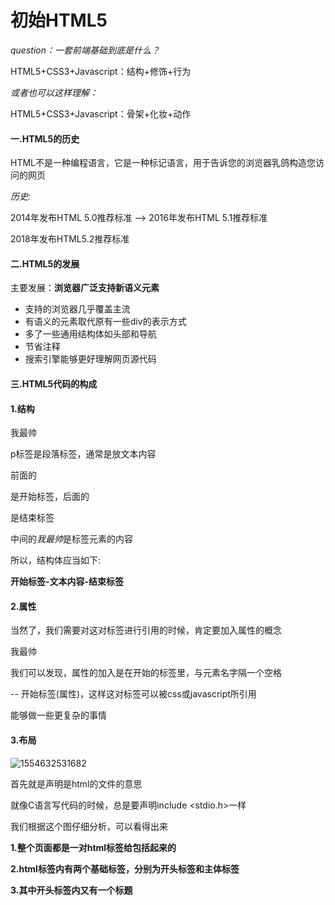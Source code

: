 # 初始HTML5



*question：一套前端基础到底是什么？*

HTML5+CSS3+Javascript：结构+修饰+行为

*或者也可以这样理解：*

HTML5+CSS3+Javascript：骨架+化妆+动作



#### 一.HTML5的历史

HTML不是一种编程语言，它是一种标记语言，用于告诉您的浏览器乳鸽构造您访问的网页

*历史:*

2014年发布HTML 5.0推荐标准 --> 2016年发布HTML 5.1推荐标准

2018年发布HTML5.2推荐标准



#### 二.HTML5的发展

主要发展：**浏览器广泛支持新语义元素**

- 支持的浏览器几乎覆盖主流
- 有语义的元素取代原有一些div的表示方式
- 多了一些通用结构体如头部和导航
- 节省注释
- 搜索引擎能够更好理解网页源代码



#### 三.HTML5代码的构成



#### 1.结构

<p>我最帅</p>

p标签是段落标签，通常是放文本内容

前面的<p>是开始标签，后面的</p>是结束标签

中间的*我最帅*是标签元素的内容

所以，结构体应当如下:

**开始标签-文本内容-结束标签**



#### 2.属性

当然了，我们需要对这对标签进行引用的时候，肯定要加入属性的概念

<p class='abc'>我最帅</p>

我们可以发现，属性的加入是在开始的标签里，与元素名字隔一个空格

<p class="abc"> -- 开始标签(属性)，这样这对标签可以被css或javascript所引用

能够做一些更复杂的事情



#### 3.布局

![1554632531682](./1.png)

首先<!DOCTYPE html>就是声明是html的文件的意思

就像C语言写代码的时候，总是要声明include <stdio.h>一样

我们根据这个图仔细分析，可以看得出来

**1.整个页面都是一对html标签给包括起来的**

**2.html标签内有两个基础标签，分别为开头<head>标签和主体<body>标签**

**3.其中开头标签内又有一个标题<title>标签，这个是用来作为网页的标题文本**

**4.<title>标签上面有个元信息<meta>标签，此标签必不可少，用来全局设置，这儿就是声明字符编码**

**5.第二行的<html>标签有个lang属性，这是用来规定元素内容的语言，设置为zh_cn也可以，支持中文**



以上五个要点，便是对html结构的一定解释，这是要记忆的。



## 四.HTML5语法标准

#### 1.宽容

CSS语句，图片，div等大小写混用，不写反斜杠，没属性引导，都OK

#### 2.通用规则

小写，双引号，连字符，空格

#### 3.标准模板

推荐大家参考这个网站，这个网站很牛B

这是HTML5参考标准，最全面的网站

https://html5boilerplate.com





## 五.开发工具



#### 1.软件的选择

学习的时候建议使用sublime text 3，轻量级编辑器，秒打开。

开发的时候直接使用vscode，配置文件的规范，代码补充更详细，能跑一些复杂的项目。



#### 2.浏览器的选择

chrome浏览器

想都不用想了，懒得解释



#### 3.比较推荐的练习网站

在大家去上机课的时候，如果觉得无聊，可以直接上这个网站直接练手

我说过，不要让自己闲下来，如果上机课不想听，也不能玩手机，要保持自律

一直学习，一直自律，**自律习惯的形成便是改变命运的开始**

https://codepen.io/pen/



## 六.VSCODE配置



#### vscode插件安装

Auto Rename Tag：自动补全

Beautify：自动格式化代码，整洁统一

ESLlint：支持Javascript错误提示

HTML CSS Support：支持代码高亮

HTML Snippets：快速实现HTML代码片段

HTMLHint：支持HTML语法错误提示

Open HTML in Default Browser：支持用默认浏览器打开HTML代码

Path Autocomplete：前端工程化不可少的引入功能插件



